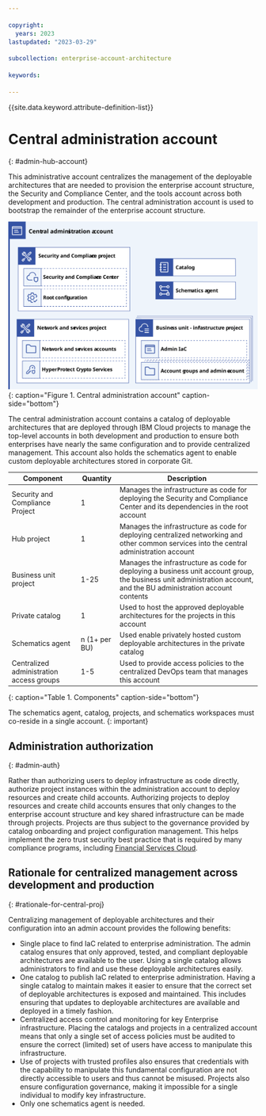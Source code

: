 ```yaml
---

copyright:
  years: 2023
lastupdated: "2023-03-29"

subcollection: enterprise-account-architecture

keywords:

---
```


{{site.data.keyword.attribute-definition-list}}

# Central administration account
{: #admin-hub-account}

This administrative account centralizes the management of the deployable architectures that are needed to provision the enterprise account structure, the Security and Compliance Center, and the tools account across both development and production. The central administration account is used to bootstrap the remainder of the enterprise account structure.

![Central administration diagram. All of the information is conveyed in the surrounding text](images/admin-hub.svg){: caption="Figure 1. Central administration account" caption-side="bottom"}

The central administration account contains a catalog of deployable architectures that are deployed through IBM Cloud projects to manage the top-level accounts in both development and production to ensure both enterprises have nearly the same configuration and to provide centralized management. This account also holds the schematics agent to enable custom deployable architectures stored in corporate Git.

| Component | Quantity | Description |
|-----------|--------------|----|
| Security and Compliance Project | 1 |  Manages the infrastructure as code for deploying the Security and Compliance Center and its dependencies in the root account |
| Hub project | 1 | Manages the infrastructure as code for deploying centralized networking and other common services into the central administration account |
| Business unit project | 1-25 | Manages the infrastructure as code for deploying a business unit account group, the business unit administration account, and the BU administration account contents |
| Private catalog | 1 | Used to host the approved deployable architectures for the projects in this account |
| Schematics agent | n (1+ per BU) | Used enable privately hosted custom deployable architectures in the private catalog |
| Centralized administration access groups | 1-5 | Used to provide access policies to the centralized DevOps team that manages this account |
{: caption="Table 1. Components" caption-side="bottom"}

The schematics agent, catalog, projects, and schematics workspaces must co-reside in a single account.
{: important}

## Administration authorization
{: #admin-auth}

Rather than authorizing users to deploy infrastructure as code directly, authorize project instances within the administration account to deploy resources and create child accounts. Authorizing projects to deploy resources and create child accounts ensures that only changes to the enterprise account structure and key shared infrastructure can be made through projects. Projects are thus subject to the governance provided by catalog onboarding and project configuration management. This helps implement the zero trust security best practice that is required by many compliance programs, including [Financial Services Cloud](/docs/framework-financial-services?topic=framework-financial-services-best-practices#best-practices-zero-trust).

## Rationale for centralized management across development and production
{: #rationale-for-central-proj}

Centralizing management of deployable architectures and their configuration into an admin account provides the following benefits:

- Single place to find IaC related to enterprise administration. The admin catalog ensures that only approved, tested, and compliant deployable architectures are available to the user. Using a single catalog allows administrators to find and use these deployable architectures easily.
- One catalog to publish IaC related to enterprise administration. Having a single catalog to maintain makes it easier to ensure that the correct set of deployable architectures is exposed and maintained. This includes ensuring that updates to deployable architectures are available and deployed in a timely fashion.
- Centralized access control and monitoring for key Enterprise infrastructure. Placing the catalogs and projects in a centralized account means that only a single set of access policies must be audited to ensure the correct (limited) set of users have access to manipulate this infrastructure.
- Use of projects with trusted profiles also ensures that credentials with the capability to manipulate this fundamental configuration are not directly accessible to users and thus cannot be misused.  Projects also ensure configuration governance, making it impossible for a single individual to modify key infrastructure.
- Only one schematics agent is needed.
